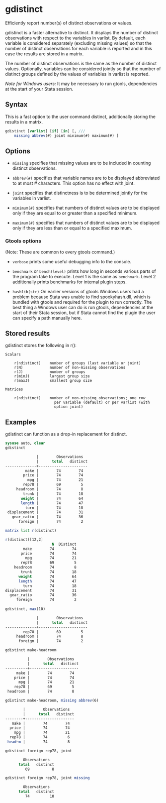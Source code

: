 gdistinct
=========

Efficiently report number(s) of distinct observations or values.

gdistinct is a faster alternative to distinct.  It displays the number of
distinct observations with respect to the variables in varlist.  By
default, each variable is considered separately (excluding missing
values) so that the number of distinct observations for each variable is
reported and in this case the results are stored in a matrix.

The number of distinct observations is the same as the number of distinct
values.  Optionally, variables can be considered jointly so that the
number of distinct groups defined by the values of variables in varlist
is reported.

_Note for Windows users:_ It may be necessary to run gtools, dependencies at
the start of your Stata session.

Syntax
------

This is a fast option to the user command distinct, additionally storing
the results in a matrix.

```stata
gdistinct [varlist] [if] [in] [, ///
    missing abbrev(#) joint minimum(#) maximum(#) ]
```


Options
-------

- `missing` specifies that missing values are to be included in counting
        distinct observations.

- `abbrev(#)` specifies that variable names are to be displayed abbreviated
        to at most # characters.  This option has no effect with joint.

- `joint` specifies that distinctness is to be determined jointly for the
        variables in varlist.

- `minimum(#)` specifies that numbers of distinct values are to be displayed
        only if they are equal to or greater than a specified minimum.

- `maximum(#)` specifies that numbers of distinct values are to be displayed
        only if they are less than or equal to a specified maximum.

### Gtools options

(Note: These are common to every gtools command.)

- `verbose` prints some useful debugging info to the console.

- `benchmark` or `bench(level)` prints how long in seconds various parts of the
            program take to execute. Level 1 is the same as `benchmark`. Level 2
            additionally prints benchmarks for internal plugin steps.

- `hashlib(str)` On earlier versions of gtools Windows users had a problem
            because Stata was unable to find spookyhash.dll, which is bundled
            with gtools and required for the plugin to run correctly. The best
            thing a Windows user can do is run gtools, dependencies at the start
            of their Stata session, but if Stata cannot find the plugin the user
            can specify a path manually here.

Stored results
--------------

gdistinct stores the following in r():

    Scalars

        r(ndistinct)    number of groups (last variable or joint)
        r(N)            number of non-missing observations
        r(J)            number of groups
        r(minJ)         largest group size
        r(maxJ)         smallest group size

    Matrices       

        r(ndistinct)    number of non-missing observations; one row
                          per variable (default) or per varlist (with
                          option joint)

Examples
--------

gdistinct can function as a drop-in replacement for distinct.

```stata
sysuse auto, clear
gdistinct

              |        Observations
              |      total   distinct
--------------+----------------------
         make |        74        74
        price |        74        74
          mpg |        74        21
        rep78 |        69         5
     headroom |        74         8
        trunk |        74        18
       weight |        74        64
       length |        74        47
         turn |        74        18
 displacement |        74        31
   gear_ratio |        74        36
      foreign |        74         2

matrix list r(distinct)

r(distinct)[12,2]
                     N  Distinct
        make        74        74
       price        74        74
         mpg        74        21
       rep78        69         5
    headroom        74         8
       trunk        74        18
      weight        74        64
      length        74        47
        turn        74        18
displacement        74        31
  gear_ratio        74        36
     foreign        74         2
   
gdistinct, max(10)

              |        Observations
              |      total   distinct
--------------+----------------------
        rep78 |        69         5
     headroom |        74         8
      foreign |        74         2

gdistinct make-headroom

          |        Observations
          |      total   distinct
----------+----------------------
     make |        74        74
    price |        74        74
      mpg |        74        21
    rep78 |        69         5
 headroom |        74         8

gdistinct make-headroom, missing abbrev(6)

        |        Observations
        |      total   distinct
--------+----------------------
   make |        74        74
  price |        74        74
    mpg |        74        21
  rep78 |        74         6
 head~m |        74         8

gdistinct foreign rep78, joint

        Observations
      total   distinct
         69          8

gdistinct foreign rep78, joint missing

        Observations
      total   distinct
         74         10
```
